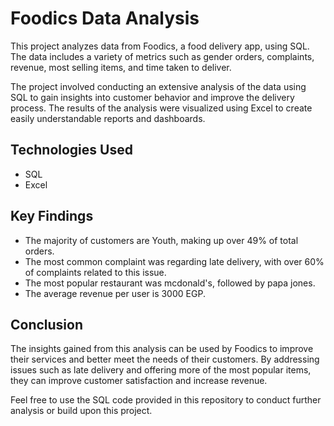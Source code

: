 # Foodics Data Analysis

This project analyzes data from Foodics, a food delivery app, using SQL. The data includes a variety of metrics such as gender orders, complaints, revenue, most selling items, and time taken to deliver. 

The project involved conducting an extensive analysis of the data using SQL to gain insights into customer behavior and improve the delivery process. The results of the analysis were visualized using Excel to create easily understandable reports and dashboards.

## Technologies Used
- SQL
- Excel

## Key Findings
- The majority of customers are Youth, making up over 49% of total orders.
- The most common complaint was regarding late delivery, with over 60% of complaints related to this issue.
- The most popular restaurant was mcdonald's, followed by papa jones.
- The average revenue per user is 3000 EGP.

## Conclusion
The insights gained from this analysis can be used by Foodics to improve their services and better meet the needs of their customers. By addressing issues such as late delivery and offering more of the most popular items, they can improve customer satisfaction and increase revenue.

Feel free to use the SQL code provided in this repository to conduct further analysis or build upon this project.
